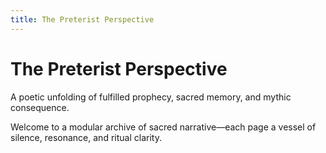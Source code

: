 ```yaml
---
title: The Preterist Perspective
---
```


# The Preterist Perspective

A poetic unfolding of fulfilled prophecy, sacred memory, and mythic consequence.

Welcome to a modular archive of sacred narrative—each page a vessel of silence, resonance, and ritual clarity.
